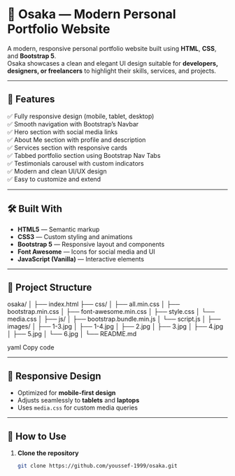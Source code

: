 # 🌆 Osaka — Modern Personal Portfolio Website

A modern, responsive personal portfolio website built using **HTML**, **CSS**, and **Bootstrap 5**.  
Osaka showcases a clean and elegant UI design suitable for **developers, designers, or freelancers** to highlight their skills, services, and projects.

---



## 🧩 Features

✅ Fully responsive design (mobile, tablet, desktop)  
✅ Smooth navigation with Bootstrap’s Navbar  
✅ Hero section with social media links  
✅ About Me section with profile and description  
✅ Services section with responsive cards  
✅ Tabbed portfolio section using Bootstrap Nav Tabs  
✅ Testimonials carousel with custom indicators  
✅ Modern and clean UI/UX design  
✅ Easy to customize and extend  

---

## 🛠️ Built With

- **HTML5** — Semantic markup  
- **CSS3** — Custom styling and animations  
- **Bootstrap 5** — Responsive layout and components  
- **Font Awesome** — Icons for social media and UI  
- **JavaScript (Vanilla)** — Interactive elements  

---

## 📁 Project Structure

osaka/
│
├── index.html
├── css/
│ ├── all.min.css
│ ├── bootstrap.min.css
│ ├── font-awesome.min.css
│ ├── style.css
│ └── media.css
│
├── js/
│ ├── bootstrap.bundle.min.js
│ └── script.js
│
├── images/
│ ├── 1-3.jpg
│ ├── 1-4.jpg
│ ├── 2.jpg
│ ├── 3.jpg
│ ├── 4.jpg
│ ├── 5.jpg
│ └── 6.jpg
│
└── README.md

yaml
Copy code

---

## 📱 Responsive Design

- Optimized for **mobile-first design**
- Adjusts seamlessly to **tablets** and **laptops**
- Uses `media.css` for custom media queries  

---

## 🧠 How to Use

1. **Clone the repository**
   ```bash
   git clone https://github.com/youssef-1999/osaka.git
